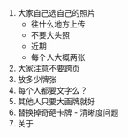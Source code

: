 1. 大家自己选自己的照片
	* 往什么地方上传
	* 不要大头照
	* 近期
	* 每个人大概两张
2. 大家注意不要跨页 
3. 放多少牌张 
4. 每个人都要文字么？
5. 其他人只要大画牌就好 
6. 替换掉奇葩卡牌 - 清晰度问题
7. 关于 